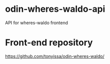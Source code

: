 # odin-wheres-waldo-api
API for wheres-waldo frontend

# Front-end repository
https://github.com/tonyissa/odin-wheres-waldo/
